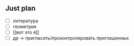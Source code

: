 ## Just plan
- [ ] литература
- [ ] геометрия
- [ ] [[вот это я]]
- [ ] др -> пригласить/проконтролировать приглашенных
